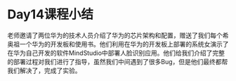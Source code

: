 # Day14课程小结

老师邀请了两位华为的技术人员介绍了华为的芯片架构和配置，赠送了我们每个希奥祖一个华为的开发板和使用书。他们利用在华为的开发板上部署的系统女演示了在华为自己开发的软件MindStudio中部署人脸识别应用。他们给我们介绍了完整的部署过程对我们进行了指导，虽然我们中间遇到了很多Bug，但是他们最终都帮我们解决了，完成了实验。